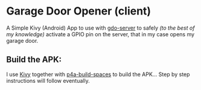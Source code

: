 # Garage Door Opener (client)

A Simple Kivy (Android) App to use with [gdo-server](https://github.com/tizilogic/gdo-server) to safely *(to the best
of my knowledge)* activate a GPIO pin on the server, that in my case opens my garage door.

## Build the APK:

I use [Kivy](https://kivy.org) together with [p4a-build-spaces](https://github.com/JonasT/p4a-build-spaces) to build
the APK... Step by step instructions will follow eventually.
